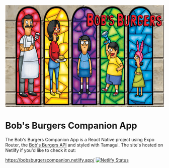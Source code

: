 <div align="center">
  <img src="./assets/images/banner-image.png" width="576px" height="324px" />
</div>

# Bob's Burgers Companion App

The Bob's Burgers Companion App is a React Native project using Expo Router, the [Bob's Burgers API](https://www.bobsburgersapi.com/) and styled with Tamagui. The site's hosted on Netlify if you'd like to check it out:

https://bobsburgerscompanion.netlify.app/ [![Netlify Status](https://api.netlify.com/api/v1/badges/3ed63130-42c5-4ad3-a75d-b99e870ff2ed/deploy-status)](https://app.netlify.com/sites/bobsburgerscompanion/deploys)
